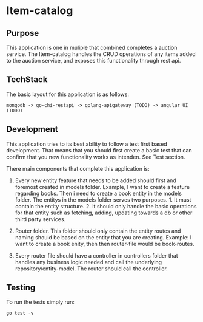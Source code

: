 # Item-catalog
## Purpose
This application is one in muliple that combined completes a auction service. The Item-catalog handles the CRUD operations of any items added to the auction service, and exposes this functionality through rest api.

## TechStack
The basic layout for this application is as follows:
    
    mongodb -> go-chi-restapi -> golang-apigateway (TODO) -> angular UI (TODO)


## Development
This application tries to its best ability to follow a test first based development. That means that you should first create a basic test that can confirm that you new functionality works as intenden. See Test section.

There main components that complete this application is:


1. Every new entity feature that needs to be added should first and foremost created in models folder. Example, I want to create a feature regarding books. Then i need to create a book entity in the models folder. The entitys in the models folder serves two purposes. 1. It must contain the entity structure. 2. It should only handle the basic operations for that entity such as fetching, adding, updating towards a db or other third party services. 

2. Router folder. This folder should only contain the entity routes and naming should be based on the entity that you are creating. Example: I want to create a book enity, then then router-file would be book-routes.

3. Every router file should have a controller in controllers folder that handles any business logic needed and call the underlying repository/entity-model. The router should call the controller.
## Testing

To run the tests simply run:
    
    go test -v






